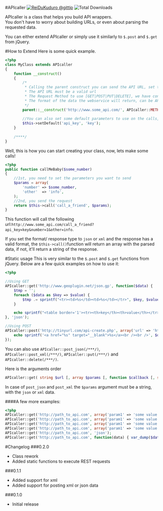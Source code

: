 #APIcaller <a href="https://www.gittip.com/ReiDuKuduro/" target="__blank" alt="ReiDuKuduro @gittip" ><img alt="ReiDuKuduro @gittip" src="http://bottlepy.org/docs/dev/_static/Gittip.png" /></a> ![Total Downloads](https://poser.pugx.org/masnathan/api-caller/downloads.png)


APIcaller is a class that helps you build API wrappers.  
You don't have to worry about building URLs, or even about parsing the requested data.

You can either extend APIcaller or simply use it similarly to ```$.post``` and ```$.get``` from jQuery.

#How to Extend
Here is some quick example.

```php
<?php
class MyClass extends APIcaller
{
	function __construct()
	{
	    /*
	     * Calling the parent construct you can send the API URL, set the request method and/or the response type
	     * The API URL must be a valid url
       	 * The Request Method to use [GET|POST|PUT|DELETE], we have constants APIcaller::METHOD_GET, APIcaller::METHOD_…
       	 * The format of the data the webservice will return, can be APIcaller::CONTENT_TYPE_NONE, APIcaller::CONTENT_TYPE_JSON or APIcaller::CONTENT_TYPE_XML
	     */
		parent::__construct('http://www.some_api.com/', APIcaller::METHOD_GET, APIcaller::CONTENT_TYPE_JSON);
		
		//You can also set some default parameters to use on the calls, like api keys and such.
		$this->setDefault('api_key', 'key');
	}
	
	/****/
}
```

Well, this is how you can start creating your class, now, lets make some calls!

```php
<?php
public function callMeBaby($some_number)
{   
    //1st, you need to set the parameters you want to send
    $params = array(
        'number' => $some_number,
        'other'  => 'info',
    );
    //2nd, you send the request
    return $this->call('call_a_friend', $params);
}
```

This function will call the following url:```http://www.some_api.com/call_a_friend?api_key=key&number=1&other=info```.

If you set the format/ response type to ```json``` or ```xml``` and the response has a valid format, the ```$this->call()```function will return an array with the parsed data, if not, it'll return a string of the response.

#Static usage
This is very similar to the ```$.post``` and ```$.get``` functions from jQuery. Below are a few quick examples on how to use it:
    
```php
<?php

//Using GET
APIcaller::get('http://www.geoplugin.net/json.gp', function($data) {
    $tmp = '';
    foreach ($data as $key => $value) {
	   	$tmp .= sprintf("<tr><td>%s</td><td>%s</td></tr>", $key, $value);
    }

	echo sprintf("<table border='1'><tr><th>key</th><th>value</th></tr>%s</table>", $tmp);
}, 'json');

//Using POST
APIcaller::post('http://tinyurl.com/api-create.php', array('url' => 'http://www.phpclasses.org/browse/author/1183559.html'), function($data) {
    echo sprintf('<a href="%s" target="__blank">%s</a><br /><br />', $data, $data);
});
```

You can also use ```APIcaller::post_json(/***/)```, ```APIcaller::post_xml(/***/)```, ```APIcaller::put(/***/)``` and ```APIcaller::delete(/***/)```.

Here is the arguments order

```php    
APIcaller::get( string $url [, array $params [, function $callback [, string $data_type]]]);
```
    
In case of `post_json` and `post_xml` the `$params` argument must be a string, with the `json` or `xml` data.
    
####A few more examples:

```php
<?php
APIcaller::get('http://path_to_api.com', array('param1' => 'some value', 'param2' => 'some other value'));
APIcaller::get('http://path_to_api.com', array('param1' => 'some value', 'param2' => 'some other value'), function(data) { var_dump($data); });
APIcaller::get('http://path_to_api.com', array('param1' => 'some value', 'param2' => 'some other value'), function(data) { var_dump($data); }, 'json');
APIcaller::get('http://path_to_api.com', array('param1' => 'some value', 'param2' => 'some other value'), 'json');
APIcaller::get('http://path_to_api.com', 'json');
APIcaller::get('http://path_to_api.com', function(data) { var_dump($data); }, 'json');
``` 
   
#Changelog
###0.2.0
* Class rework
* Added static functions to execute REST requests

###0.1.1
* Added support for xml  
* Added support for posting xml or json data  

###0.1.0
* Initial release